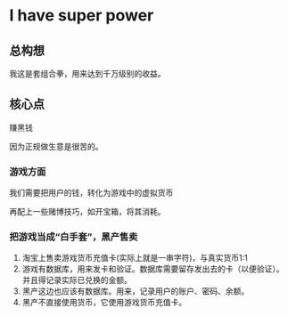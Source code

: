 # I have super power

## 总构想

我这是套组合拳，用来达到千万级别的收益。

## 核心点

赚黑钱

因为正规做生意是很苦的。

### 游戏方面

我们需要把用户的钱，转化为游戏中的虚拟货币

再配上一些赌博技巧，如开宝箱，将其消耗。

### 把游戏当成“白手套”，黑产售卖

1. 淘宝上售卖游戏货币充值卡\(实际上就是一串字符\)，与真实货币1:1
2. 游戏有数据库，用来发卡和验证。数据库需要留存发出去的卡（以便验证）。并且得记录实际已兑换的金额。
3. 黑产这边也应该有数据库。用来，记录用户的账户、密码、余额。
4. 黑产不直接使用货币，它使用游戏货币充值卡。

